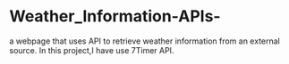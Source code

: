 # Weather_Information-APIs-
 a webpage that uses API to retrieve weather information from an external source.   In this project,I have use 7Timer API.
